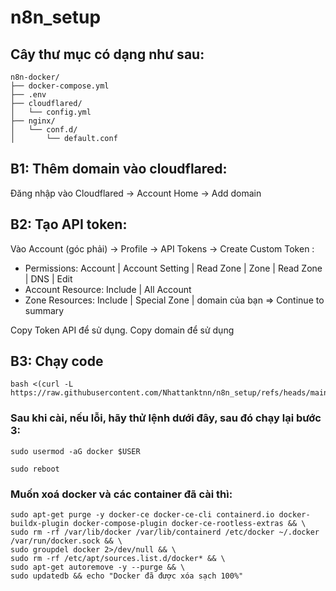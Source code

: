 # n8n_setup
## Cây thư mục có dạng như sau:

```
n8n-docker/
├── docker-compose.yml
├── .env
├── cloudflared/
│   └── config.yml
├── nginx/
│   └── conf.d/
│       └── default.conf
```

## B1: Thêm domain vào cloudflared: 
Đăng nhập vào Cloudflared -> Account Home -> Add domain
## B2: Tạo API token:
Vào Account (góc phải) -> Profile -> API Tokens -> Create Custom Token :
- Permissions:
  Account | Account Setting | Read
  Zone | Zone | Read
  Zone | DNS | Edit
- Account Resource:
  Include | All Account
- Zone Resources:
  Include | Special Zone | domain của bạn
=> Continue to summary

Copy Token API để sử dụng.
Copy domain để sử dụng

## B3: Chạy code
```
bash <(curl -L https://raw.githubusercontent.com/Nhattanktnn/n8n_setup/refs/heads/main/setup.sh)
```
### Sau khi cài, nếu lỗi, hãy thử lệnh dưới đây, sau đó chạy lại bước 3:
```
sudo usermod -aG docker $USER
```
```
sudo reboot
```
### Muốn xoá docker và các container đã cài thì:
```
sudo apt-get purge -y docker-ce docker-ce-cli containerd.io docker-buildx-plugin docker-compose-plugin docker-ce-rootless-extras && \
sudo rm -rf /var/lib/docker /var/lib/containerd /etc/docker ~/.docker /var/run/docker.sock && \
sudo groupdel docker 2>/dev/null && \
sudo rm -rf /etc/apt/sources.list.d/docker* && \
sudo apt-get autoremove -y --purge && \
sudo updatedb && echo "Docker đã được xóa sạch 100%"
```
